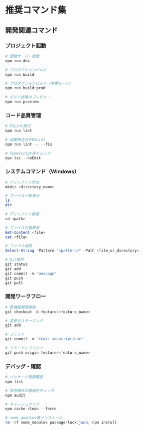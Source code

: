 # 推奨コマンド集

## 開発関連コマンド

### プロジェクト起動
```powershell
# 開発サーバー起動
npm run dev

# プロダクションビルド
npm run build

# プロダクションビルド（本番モード）
npm run build:prod

# ビルド結果のプレビュー
npm run preview
```

### コード品質管理
```powershell
# ESLint実行
npm run lint

# 自動修正付きESLint
npm run lint -- --fix

# TypeScript型チェック
npx tsc --noEmit
```

### システムコマンド（Windows）
```powershell
# ディレクトリ作成
mkdir <directory_name>

# ファイル一覧表示
ls
dir

# ディレクトリ移動
cd <path>

# ファイル内容表示
Get-Content <file>
cat <file>

# ファイル検索
Select-String -Pattern "<pattern>" -Path <file_or_directory>

# Git操作
git status
git add .
git commit -m "message"
git push
git pull
```

### 開発ワークフロー
```powershell
# 新機能開発開始
git checkout -b feature/<feature_name>

# 変更をステージング
git add .

# コミット
git commit -m "feat: <description>"

# リモートにプッシュ
git push origin feature/<feature_name>
```

### デバッグ・確認
```powershell
# パッケージ情報確認
npm list

# 依存関係の脆弱性チェック
npm audit

# キャッシュクリア
npm cache clean --force

# node_modules再インストール
rm -rf node_modules package-lock.json; npm install
```